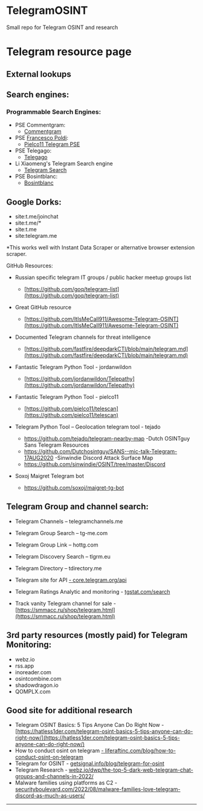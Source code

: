 # TelegramOSINT
Small repo for Telegram OSINT and research
# Telegram resource page

## External lookups

## Search engines:

### Programmable Search Engines:

- PSE Commentgram:
  - [Commentgram](https://cse.google.com/cse?cx=006368593537057042503:ig4r3rz35qi#gsc.tab=0)
- PSE [Francesco Poldi](https://twitter.com/noneprivacy):
  - [Pielco11 Telegram PSE](https://cse.google.com/cse?cx=004805129374225513871%3Ap8lhfo0g3hg)
- PSE Telegago:
  - [Telegago](https://cse.google.com/cse?q=%2B&cx=006368593537057042503%3Aefxu7xprihg)
- Li Xiaomeng's Telegram Search engine
  - [Telegram Search](https://xtea.io/ts_en.html#gsc.tab=0)
- PSE Bosintblanc:
  - [Bosintblanc](https://cse.google.com/cse?cx=f22644e7cf7c34e97)

## Google Dorks:

- site:t.me/joinchat
- site:t.me/\*
- site:t.me
- site:telegram.me

\*This works well with Instant Data Scraper or alternative browser extension scraper.

GitHub Resources:

- Russian specific telegram IT groups / public hacker meetup groups list
  - [https://github.com/goq/telegram-list](https://github.com/goq/telegram-list)

- Great GitHub resource
  - [https://github.com/ItIsMeCall911/Awesome-Telegram-OSINT](https://github.com/ItIsMeCall911/Awesome-Telegram-OSINT)
- Documented Telegram channels for threat intelligence
  - [https://github.com/fastfire/deepdarkCTI/blob/main/telegram.md](https://github.com/fastfire/deepdarkCTI/blob/main/telegram.md)
- Fantastic Telegram Python Tool - jordanwildon
  - [https://github.com/jordanwildon/Telepathy](https://github.com/jordanwildon/Telepathy)
- Fantastic Telegram Python Tool - pielco11
  - [https://github.com/pielco11/telescan](https://github.com/pielco11/telescan)
- Telegram Python Tool – Geolocation telegram tool - tejado
  - https://github.com/tejado/telegram-nearby-map
-Dutch OSINTguy Sans Telegram Resources
  - https://github.com/Dutchosintguy/SANS--mic-talk-Telegram-17AUG2020
-Sinwindie Discord Attack Surface Map
  - https://github.com/sinwindie/OSINT/tree/master/Discord
- Soxoj Maigret Telegram bot
  - https://github.com/soxoj/maigret-tg-bot

## Telegram Group and channel search:

- Telegram Channels – telegramchannels.me

- Telegram Group Search – tg-me.com
- Telegram Group Link – hottg.com
- Telegram Discovery Search – tlgrm.eu
- Telegram Directory – tdirectory.me
- Telegram site for API [- core.telegram.org/api](https://core.telegram.org/api)
- Telegram Ratings Analytic and monitoring - [tgstat.com/search](https://tgstat.com/search)
- Track vanity Telegram channel for sale - [https://smmacc.ru/shop/telegram.html](https://smmacc.ru/shop/telegram.html)

## 3rd party resources (mostly paid) for Telegram Monitoring:

- webz.io
- rss.app
- inoreader.com
- osintcombine.com
- shadowdragon.io
- QOMPLX.com

## Good site for additional research

- Telegram OSINT Basics: 5 Tips Anyone Can Do Right Now - [https://hatless1der.com/telegram-osint-basics-5-tips-anyone-can-do-right-now/](https://hatless1der.com/telegram-osint-basics-5-tips-anyone-can-do-right-now/)
- How to conduct osint on telegram [- liferaftinc.com/blog/how-to-conduct-osint-on-telegram](https://www.liferaftinc.com/blog/how-to-conduct-osint-on-telegram)
- Telegram for OSINT - [getsignal.info/blog/telegram-for-osint](https://www.getsignal.info/blog/telegram-for-osint)
- Telegram Research - [webz.io/dwp/the-top-5-dark-web-telegram-chat-groups-and-channels-in-2022/](https://webz.io/dwp/the-top-5-dark-web-telegram-chat-groups-and-channels-in-2022/)
- Malware families using platforms as C2 - [securityboulevard.com/2022/08/malware-families-love-telegram-discord-as-much-as-users/](https://securityboulevard.com/2022/08/malware-families-love-telegram-discord-as-much-as-users/)


-------------------------------------------------------------------------------------------------------------------------------------------------------------
